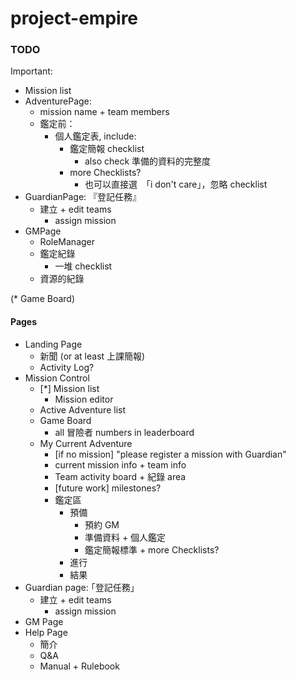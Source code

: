 # project-empire


### TODO

Important:

* Mission list
* AdventurePage:
  * mission name + team members
  * 鑑定前：
    * 個人鑑定表, include:
      * 鑑定簡報 checklist
        * also check 準備的資料的完整度
      * more Checklists?
        * 也可以直接選　｢i don't care｣，忽略 checklist
* GuardianPage: 『登記任務』
  * 建立 + edit teams
    * assign mission
* GMPage
  * RoleManager
  * 鑑定紀錄
    * 一堆 checklist
  * 資源的紀錄

(* Game Board)

#### Pages

* Landing Page
  * 新聞 (or at least 上課簡報)
  * Activity Log?
* Mission Control
  * [*] Mission list
    * Mission editor
  * Active Adventure list
  * Game Board
    * all 冒險者 numbers in leaderboard
  * My Current Adventure
    * [if no mission] "please register a mission with Guardian"
    * current mission info + team info
    * Team activity board + 紀錄 area
    * [future work] milestones?
    * 鑑定區
      * 預備
        * 預約 GM
        * 準備資料 + 個人鑑定
        * 鑑定簡報標準 + more Checklists?
      * 進行
      * 結果
* Guardian page: ｢登記任務｣
  * 建立 + edit teams
    * assign mission
* GM Page
* Help Page
  * 簡介
  * Q&A
  * Manual + Rulebook